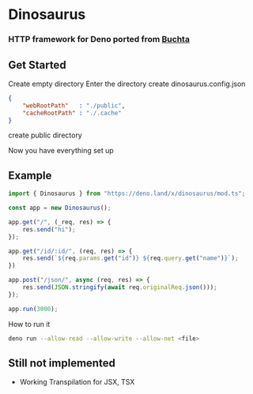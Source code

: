 # Dinosaurus
### HTTP framework for Deno ported from [Buchta](https://github.com/Fire-The-Fox/buchta)

## Get Started
Create empty directory
Enter the directory
create dinosaurus.config.json
```json
{
    "webRootPath"   : "./public",
    "cacheRootPath" : "./.cache"
}
```
create public directory

Now you have everything set up 

## Example
```ts
import { Dinosaurus } from "https://deno.land/x/dinosaurus/mod.ts";

const app = new Dinosaurus();

app.get("/", (_req, res) => {
    res.send("hi");
});

app.get("/id/:id/", (req, res) => {
    res.send(`${req.params.get("id")} ${req.query.get("name")}`);
})

app.post("/json/", async (req, res) => {
    res.send(JSON.stringify(await req.originalReq.json()));
});

app.run(3000);
```
How to run it
```bash
deno run --allow-read --allow-write --allow-net <file>
```

## Still not implemented
* Working Transpilation for JSX, TSX
